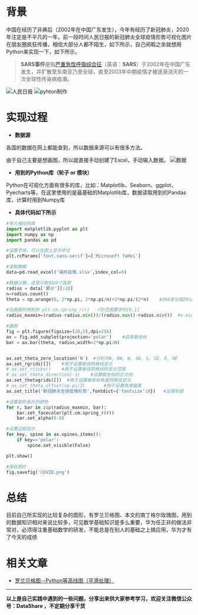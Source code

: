 # 背景
中国在经历了非典后（2002年在中国广东发生），今年有经历了新冠肺炎，2020年注定是不平凡的一年。前一段时间人民日报的新冠肺炎全球疫情形势可视化图片在朋友圈疯狂传播，相信大部分人都不陌生，如下所示，自己闲暇之余就想用Python来实现一下，如下所示。
>**SARS事件**是指[严重急性呼吸综合征](https://baike.baidu.com/item/%E4%B8%A5%E9%87%8D%E6%80%A5%E6%80%A7%E5%91%BC%E5%90%B8%E7%BB%BC%E5%90%88%E5%BE%81)（英语：**SARS**）于2002年在中国广东发生，并扩散至东南亚乃至全球，直至2003年中期疫情才被逐渐消灭的一次全球性传染病疫潮。

![人民日报](./images/6641583-d1ce132be550058f.webp)
![pyhton制作](./images/6641583-5be856a7ca5b1977.webp)

# 实现过程
- **数据源**

各国的数据在网上都能查到，所以数据来源可以有很多方法。

由于自己主要是想画图，所以就直接手动创建了Excel，手动输入数据。
![数据](./images/6641583-33b798f8b90ca103.webp)

- **用到的Python库（轮子 or 模块）**

Python在可视化方面有很多的库，比如：Matplotlib、Seaborn、ggplot、Pyecharts等，在这里使用的是最基础的Matplotlib库，数据读取用到的Pandas库，计算时用到Numpy库

- **具体代码如下所示**

```python
#导入相应的库
import matplotlib.pyplot as plt
import numpy as np
import pandas as pd

#设置字体，可以在图上显示中文
plt.rcParams['font.sans-serif']=['Microsoft YaHei']   

#读取数据
data=pd.read_excel('海外疫情.xlsx',index_col=0)

#数据计算，这里只取前20个国家
radius = data['累计'][:20]
n=radius.count()
theta = np.arange(0, 2*np.pi, 2*np.pi/n)+2*np.pi/(2*n)    #360度分成20分，外加偏移

#在画图时用到的 plt.cm.spring_r(r)   r的范围要求时[0,1]
radius_maxmin=(radius-radius.min())/(radius.max()-radius.min())  #x-min/max-min   归一化  

#画图
fig = plt.figure(figsize=(20,5),dpi=256)
ax = fig.add_subplot(projection='polar')    #启用极坐标
bar = ax.bar(theta, radius,width=2*np.pi/n)


ax.set_theta_zero_location('N')  #分别为N, NW, W, SW, S, SE, E, NE
ax.set_rgrids([])    #用于设置极径网格线显示
# ax.set_rticks()    #用于设置极径网格线的显示范围
# ax.set_theta_direction(-1)    #设置极坐标的正方向
ax.set_thetagrids([])  #用于设置极坐标角度网格线显示
# ax.set_theta_offset(np.pi/2)       #用于设置角度偏离
ax.set_title('新冠肺炎全球疫情形势',fontdict={'fontsize':8})   #设置标题

#设置扇形各片的颜色
for r, bar in zip(radius_maxmin, bar):
    bar.set_facecolor(plt.cm.spring_r(r))  
    bar.set_alpha(0.8)

#设置边框显示    
for key, spine in ax.spines.items():  
    if key=='polar':
        spine.set_visible(False)

plt.show()

#保存图片
fig.savefig('COVID.png')
```

# 总结
目前自己所实现的比较复杂的图形，有罗兰贝格图、本文的南丁格尔玫瑰图，用到的数据知识相对来说比较多，可见数学基础知识是多么重要，华为任正非的做法非常对，必须得注重基础数学的研发，不能总是在别人的基础之上搞应用，华为才有了今天的成绩


# 相关文章
- [罗兰贝格图--Python等高线图（平滑处理）](./罗兰贝格图--Python等高线图（平滑处理）.md)

**************************************************************************
**以上是自己实践中遇到的一些问题，分享出来供大家参考学习，欢迎关注微信公众号：DataShare ，不定期分享干货**




